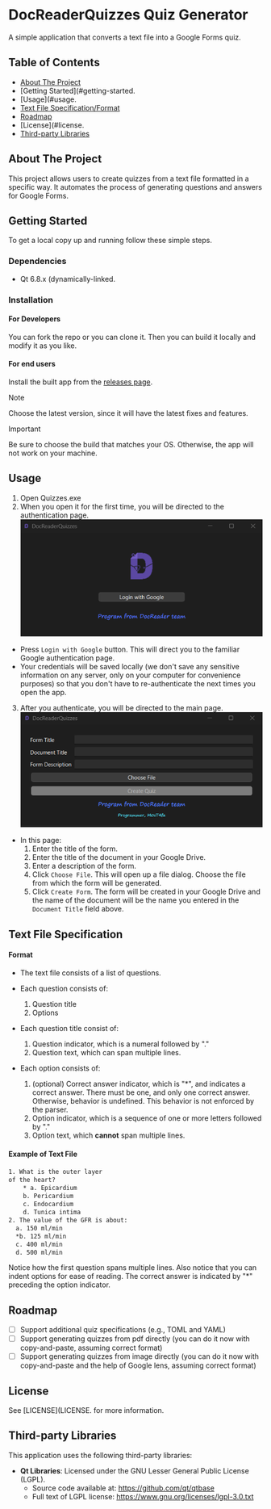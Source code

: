 # DocReaderQuizzes Quiz Generator

A simple application that converts a text file into a Google Forms quiz.

## Table of Contents
- [About The Project](#about-the-project)
- [Getting Started](#getting-started.
- [Usage](#usage.
- [Text File Specification/Format](#text-file-specification)
- [Roadmap](#roadmap)
- [License](#license.
- [Third-party Libraries](#third-party-libraries)

## About The Project

This project allows users to create quizzes from a text file formatted in a specific way. It automates the process of generating questions and answers for Google Forms.

## Getting Started

To get a local copy up and running follow these simple steps.

### Dependencies

- Qt 6.8.x (dynamically-linked.

### Installation

#### For Developers
You can fork the repo or you can clone it. Then you can build it locally and modify it as you like.

#### For end users
Install the built app from the [releases page](https://github.com/M0ST4FA/DocReaderQuizzes/releases). 

> [!NOTE]
> Choose the latest version, since it will have the latest fixes and features. 

> [!IMPORTANT]
> Be sure to choose the build that matches your OS. Otherwise, the app will not work on your machine.

## Usage

1. Open Quizzes.exe
2. When you open it for the first time, you will be directed to the authentication page. 
![Authentication page](assets/images/login-page.png "Login page")
  - Press ```Login with Google``` button. This will direct you to the familiar Google authentication page.
  - Your credentials will be saved locally (we don't save any sensitive information on any server, only on your computer for convenience purposes) so that you don't have to re-authenticate the next times you open the app.
3. After you authenticate, you will be directed to the main page.
![Main page](assets/images/application-page.png "Main page")
  - In this page:
    1. Enter the title of the form.
    2. Enter the title of the document in your Google Drive.
    3. Enter a description of the form.
    4. Click ```Choose File```. This will open up a file dialog. Choose the file from which the form will be generated.
    5. Click ```Create Form```. The form will be created in your Google Drive and the name of the document will be the name you entered in the ```Document Title``` field above.

## Text File Specification

#### Format
- The text file consists of a list of questions.

- Each question consists of:
  1. Question title
  2. Options

- Each question title consist of:
  1. Question indicator, which is a numeral followed by "."
  2. Question text, which can span multiple lines.

- Each option consists of:
  1. (optional) Correct answer indicator, which is "*", and indicates a correct answer. There must be one, and only one correct answer. Otherwise, behavior is undefined. This behavior is not enforced by the parser.
  2. Option indicator, which is a sequence of one or more letters followed by "."
  3. Option text, which **cannot** span multiple lines.

#### Example of Text File

``` text
1. What is the outer layer 
of the heart?
	* a. Epicardium
	b. Pericardium
	c. Endocardium
	d. Tunica intima
2. The value of the GFR is about:
  a. 150 ml/min
  *b. 125 ml/min
  c. 400 ml/min
  d. 500 ml/min
```
Notice how  the first question spans multiple lines. Also notice that you can indent options for ease of reading. The correct answer is indicated by "*" preceding the option indicator.

## Roadmap

- [ ] Support additional quiz specifications (e.g., TOML and YAML)
- [ ] Support generating quizzes from pdf directly (you can do it now with copy-and-paste, assuming correct format)
- [ ] Support generating quizzes from image directly (you can do it now with copy-and-paste and the help of Google lens, assuming correct format)

## License

See [LICENSE](LICENSE. for more information.

## Third-party Libraries

This application uses the following third-party libraries:

- **Qt Libraries**: Licensed under the GNU Lesser General Public License (LGPL).
  - Source code available at: https://github.com/qt/qtbase
  - Full text of LGPL license: https://www.gnu.org/licenses/lgpl-3.0.txt
